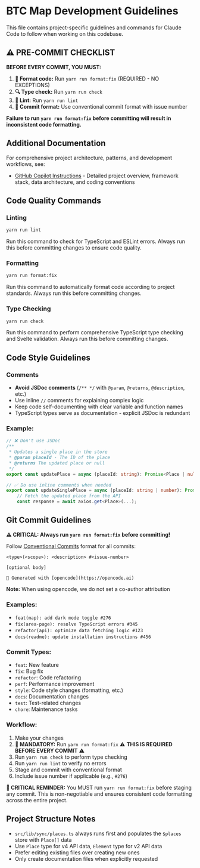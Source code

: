 # BTC Map Development Guidelines

This file contains project-specific guidelines and commands for Claude Code to follow when working on this codebase.

## ⚠️ PRE-COMMIT CHECKLIST

**BEFORE EVERY COMMIT, YOU MUST:**

1. **🎨 Format code:** Run `yarn run format:fix` (REQUIRED - NO EXCEPTIONS)
2. **🔍 Type check:** Run `yarn run check`
3. **🧹 Lint:** Run `yarn run lint`
4. **📝 Commit format:** Use conventional commit format with issue number

**Failure to run `yarn run format:fix` before committing will result in inconsistent code formatting.**

## Additional Documentation

For comprehensive project architecture, patterns, and development workflows, see:

- [GitHub Copilot Instructions](.github/copilot-instructions.md) - Detailed project overview, framework stack, data architecture, and coding conventions

## Code Quality Commands

### Linting

```bash
yarn run lint
```

Run this command to check for TypeScript and ESLint errors. Always run this before committing changes to ensure code quality.

### Formatting

```bash
yarn run format:fix
```

Run this command to automatically format code according to project standards. Always run this before committing changes.

### Type Checking

```bash
yarn run check
```

Run this command to perform comprehensive TypeScript type checking and Svelte validation. Always run this before committing changes.

## Code Style Guidelines

### Comments

- **Avoid JSDoc comments** (`/** */` with `@param`, `@returns`, `@description`, etc.)
- Use inline `//` comments for explaining complex logic
- Keep code self-documenting with clear variable and function names
- TypeScript types serve as documentation - explicit JSDoc is redundant

### Example:

```typescript
// ❌ Don't use JSDoc
/**
 * Updates a single place in the store
 * @param placeId - The ID of the place
 * @returns The updated place or null
 */
export const updatePlace = async (placeId: string): Promise<Place | null> => {

// ✅ Do use inline comments when needed
export const updateSinglePlace = async (placeId: string | number): Promise<Place | null> => {
	// Fetch the updated place from the API
	const response = await axios.get<Place>(...);
```

## Git Commit Guidelines

**⚠️ CRITICAL: Always run `yarn run format:fix` before committing!**

Follow [Conventional Commits](https://www.conventionalcommits.org/) format for all commits:

```
<type>(<scope>): <description> #<issue-number>

[optional body]

🤖 Generated with [opencode](https://opencode.ai)
```

**Note:** When using opencode, we do not set a co-author attribution

### Examples:

- `feat(map): add dark mode toggle #276`
- `fix(area-page): resolve TypeScript errors #345`
- `refactor(api): optimize data fetching logic #123`
- `docs(readme): update installation instructions #456`

### Commit Types:

- `feat`: New feature
- `fix`: Bug fix
- `refactor`: Code refactoring
- `perf`: Performance improvement
- `style`: Code style changes (formatting, etc.)
- `docs`: Documentation changes
- `test`: Test-related changes
- `chore`: Maintenance tasks

### Workflow:

1. Make your changes
2. **🎨 MANDATORY:** Run `yarn run format:fix` ⚠️ **THIS IS REQUIRED BEFORE EVERY COMMIT** ⚠️
3. Run `yarn run check` to perform type checking
4. Run `yarn run lint` to verify no errors
5. Stage and commit with conventional format
6. Include issue number if applicable (e.g., `#276`)

**🚨 CRITICAL REMINDER:** You MUST run `yarn run format:fix` before staging any commit. This is non-negotiable and ensures consistent code formatting across the entire project.

## Project Structure Notes

- `src/lib/sync/places.ts` always runs first and populates the `$places` store with `Place[]` data
- Use `Place` type for v4 API data, `Element` type for v2 API data
- Prefer editing existing files over creating new ones
- Only create documentation files when explicitly requested
